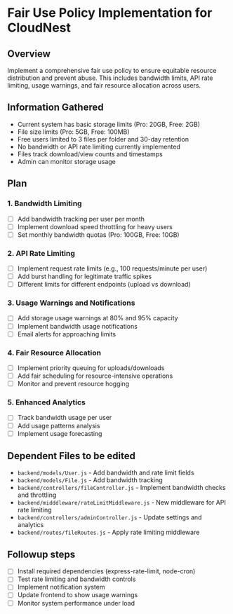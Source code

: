 # Fair Use Policy Implementation for CloudNest

## Overview
Implement a comprehensive fair use policy to ensure equitable resource distribution and prevent abuse. This includes bandwidth limits, API rate limiting, usage warnings, and fair resource allocation across users.

## Information Gathered
- Current system has basic storage limits (Pro: 20GB, Free: 2GB)
- File size limits (Pro: 5GB, Free: 100MB)
- Free users limited to 3 files per folder and 30-day retention
- No bandwidth or API rate limiting currently implemented
- Files track download/view counts and timestamps
- Admin can monitor storage usage

## Plan
### 1. Bandwidth Limiting
- [ ] Add bandwidth tracking per user per month
- [ ] Implement download speed throttling for heavy users
- [ ] Set monthly bandwidth quotas (Pro: 100GB, Free: 10GB)

### 2. API Rate Limiting
- [ ] Implement request rate limits (e.g., 100 requests/minute per user)
- [ ] Add burst handling for legitimate traffic spikes
- [ ] Different limits for different endpoints (upload vs download)

### 3. Usage Warnings and Notifications
- [ ] Add storage usage warnings at 80% and 95% capacity
- [ ] Implement bandwidth usage notifications
- [ ] Email alerts for approaching limits

### 4. Fair Resource Allocation
- [ ] Implement priority queuing for uploads/downloads
- [ ] Add fair scheduling for resource-intensive operations
- [ ] Monitor and prevent resource hogging

### 5. Enhanced Analytics
- [ ] Track bandwidth usage per user
- [ ] Add usage patterns analysis
- [ ] Implement usage forecasting

## Dependent Files to be edited
- `backend/models/User.js` - Add bandwidth and rate limit fields
- `backend/models/File.js` - Add bandwidth tracking
- `backend/controllers/fileController.js` - Implement bandwidth checks and throttling
- `backend/midddleware/rateLimitMiddleware.js` - New middleware for API rate limiting
- `backend/controllers/adminController.js` - Update settings and analytics
- `backend/routes/fileRoutes.js` - Apply rate limiting middleware

## Followup steps
- [ ] Install required dependencies (express-rate-limit, node-cron)
- [ ] Test rate limiting and bandwidth controls
- [ ] Implement notification system
- [ ] Update frontend to show usage warnings
- [ ] Monitor system performance under load
